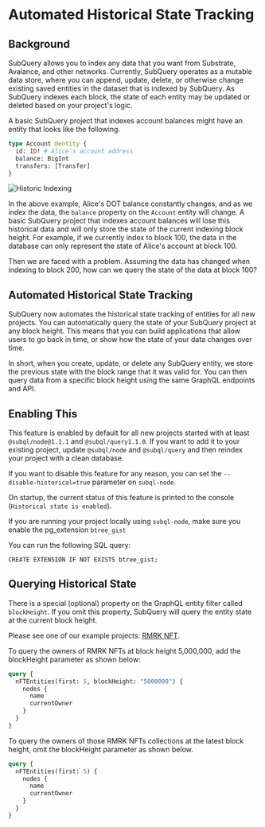 # Automated Historical State Tracking

## Background

SubQuery allows you to index any data that you want from Substrate, Avalance, and other networks. Currently, SubQuery operates as a mutable data store, where you can append, update, delete, or otherwise change existing saved entities in the dataset that is indexed by SubQuery. As SubQuery indexes each block, the state of each entity may be updated or deleted based on your project's logic.

A basic SubQuery project that indexes account balances might have an entity that looks like the following.

```graphql
type Account @entity {
  id: ID! # Alice's account address
  balance: BigInt
  transfers: [Transfer]
}
```

![Historic Indexing](/assets/img/historic_indexing.png)

In the above example, Alice's DOT balance constantly changes, and as we index the data, the `balance` property on the `Account` entity will change. A basic SubQuery project that indexes account balances will lose this historical data and will only store the state of the current indexing block height. For example, if we currently index to block 100, the data in the database can only represent the state of Alice's account at block 100.

Then we are faced with a problem. Assuming the data has changed when indexing to block 200, how can we query the state of the data at block 100?

## Automated Historical State Tracking

SubQuery now automates the historical state tracking of entities for all new projects. You can automatically query the state of your SubQuery project at any block height. This means that you can build applications that allow users to go back in time, or show how the state of your data changes over time.

In short, when you create, update, or delete any SubQuery entity, we store the previous state with the block range that it was valid for. You can then query data from a specific block height using the same GraphQL endpoints and API.

## Enabling This

This feature is enabled by default for all new projects started with at least `@subql/node@1.1.1` and `@subql/query1.1.0`. If you want to add it to your existing project, update `@subql/node` and `@subql/query` and then reindex your project with a clean database.

If you want to disable this feature for any reason, you can set the `--disable-historical=true` parameter on `subql-node`.

On startup, the current status of this feature is printed to the console (`Historical state is enabled`).

If you are running your project locally using `subql-node`, make sure you enable the pg_extension `btree_gist` 

You can run the following SQL query:
```shell
CREATE EXTENSION IF NOT EXISTS btree_gist;
```

## Querying Historical State

There is a special (optional) property on the GraphQL entity filter called `blockHeight`. If you omit this property, SubQuery will query the entity state at the current block height.

Please see one of our example projects: [RMRK NFT](https://explorer.subquery.network/subquery/subquery/rmrk-nft-historical).

To query the owners of RMRK NFTs at block height 5,000,000, add the blockHeight parameter as shown below:

```graphql
query {
  nFTEntities(first: 5, blockHeight: "5000000") {
    nodes {
      name
      currentOwner
    }
  }
}
```

To query the owners of those RMRK NFTs collections at the latest block height, omit the blockHeight parameter as shown below. 

```graphql
query {
  nFTEntities(first: 5) {
    nodes {
      name
      currentOwner
    }
  }
}
```